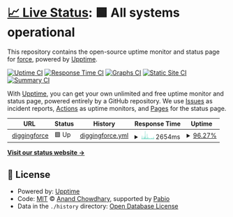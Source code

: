 # [📈 Live Status](https://diggingforce.github.io/uptime): <!--live status--> **🟩 All systems operational**

This repository contains the open-source uptime monitor and status page for [force](https://diggingforce.xyz), powered by [Upptime](https://github.com/upptime/upptime).

[![Uptime CI](https://github.com/diggingforce/uptime/workflows/Uptime%20CI/badge.svg)](https://github.com/diggingforce/diggingforcexyz-uptime/actions?query=workflow%3A%22Uptime+CI%22)
[![Response Time CI](https://github.com/diggingforce/uptime/workflows/Response%20Time%20CI/badge.svg)](https://github.com/diggingforce/diggingforcexyz-uptime/actions?query=workflow%3A%22Response+Time+CI%22)
[![Graphs CI](https://github.com/diggingforce/uptime/workflows/Graphs%20CI/badge.svg)](https://github.com/diggingforce/diggingforcexyz-uptime/actions?query=workflow%3A%22Graphs+CI%22)
[![Static Site CI](https://github.com/diggingforce/uptime/workflows/Static%20Site%20CI/badge.svg)](https://github.com/diggingforce/diggingforcexyz-uptime/actions?query=workflow%3A%22Static+Site+CI%22)
[![Summary CI](https://github.com/diggingforce/uptime/workflows/Summary%20CI/badge.svg)](https://github.com/diggingforce/diggingforcexyz-uptime/actions?query=workflow%3A%22Summary+CI%22)

With [Upptime](https://upptime.js.org), you can get your own unlimited and free uptime monitor and status page, powered entirely by a GitHub repository. We use [Issues](https://github.com/diggingforce/uptime/issues) as incident reports, [Actions](https://github.com/diggingforce/uptime/actions) as uptime monitors, and [Pages](https://diggingforce.github.io/uptime) for the status page.

<!--start: status pages-->
<!-- This summary is generated by Upptime (https://github.com/upptime/upptime) -->
<!-- Do not edit this manually, your changes will be overwritten -->
<!-- prettier-ignore -->
| URL | Status | History | Response Time | Uptime |
| --- | ------ | ------- | ------------- | ------ |
| <img alt="" src="https://icons.duckduckgo.com/ip3/diggingforce.xyz.ico" height="13"> [diggingforce](https://diggingforce.xyz) | 🟩 Up | [diggingforce.yml](https://github.com/diggingforce/uptime/commits/HEAD/history/diggingforce.yml) | <details><summary><img alt="Response time graph" src="./graphs/diggingforce/response-time-week.png" height="20"> 2654ms</summary><br><a href="https://diggingforce.github.io/uptime/history/diggingforce"><img alt="Response time 2411" src="https://img.shields.io/endpoint?url=https%3A%2F%2Fraw.githubusercontent.com%2Fdiggingforce%2Fuptime%2FHEAD%2Fapi%2Fdiggingforce%2Fresponse-time.json"></a><br><a href="https://diggingforce.github.io/uptime/history/diggingforce"><img alt="24-hour response time 2745" src="https://img.shields.io/endpoint?url=https%3A%2F%2Fraw.githubusercontent.com%2Fdiggingforce%2Fuptime%2FHEAD%2Fapi%2Fdiggingforce%2Fresponse-time-day.json"></a><br><a href="https://diggingforce.github.io/uptime/history/diggingforce"><img alt="7-day response time 2654" src="https://img.shields.io/endpoint?url=https%3A%2F%2Fraw.githubusercontent.com%2Fdiggingforce%2Fuptime%2FHEAD%2Fapi%2Fdiggingforce%2Fresponse-time-week.json"></a><br><a href="https://diggingforce.github.io/uptime/history/diggingforce"><img alt="30-day response time 2368" src="https://img.shields.io/endpoint?url=https%3A%2F%2Fraw.githubusercontent.com%2Fdiggingforce%2Fuptime%2FHEAD%2Fapi%2Fdiggingforce%2Fresponse-time-month.json"></a><br><a href="https://diggingforce.github.io/uptime/history/diggingforce"><img alt="1-year response time 2411" src="https://img.shields.io/endpoint?url=https%3A%2F%2Fraw.githubusercontent.com%2Fdiggingforce%2Fuptime%2FHEAD%2Fapi%2Fdiggingforce%2Fresponse-time-year.json"></a></details> | <details><summary><a href="https://diggingforce.github.io/uptime/history/diggingforce">96.27%</a></summary><a href="https://diggingforce.github.io/uptime/history/diggingforce"><img alt="All-time uptime 97.74%" src="https://img.shields.io/endpoint?url=https%3A%2F%2Fraw.githubusercontent.com%2Fdiggingforce%2Fuptime%2FHEAD%2Fapi%2Fdiggingforce%2Fuptime.json"></a><br><a href="https://diggingforce.github.io/uptime/history/diggingforce"><img alt="24-hour uptime 96.18%" src="https://img.shields.io/endpoint?url=https%3A%2F%2Fraw.githubusercontent.com%2Fdiggingforce%2Fuptime%2FHEAD%2Fapi%2Fdiggingforce%2Fuptime-day.json"></a><br><a href="https://diggingforce.github.io/uptime/history/diggingforce"><img alt="7-day uptime 96.27%" src="https://img.shields.io/endpoint?url=https%3A%2F%2Fraw.githubusercontent.com%2Fdiggingforce%2Fuptime%2FHEAD%2Fapi%2Fdiggingforce%2Fuptime-week.json"></a><br><a href="https://diggingforce.github.io/uptime/history/diggingforce"><img alt="30-day uptime 97.69%" src="https://img.shields.io/endpoint?url=https%3A%2F%2Fraw.githubusercontent.com%2Fdiggingforce%2Fuptime%2FHEAD%2Fapi%2Fdiggingforce%2Fuptime-month.json"></a><br><a href="https://diggingforce.github.io/uptime/history/diggingforce"><img alt="1-year uptime 97.74%" src="https://img.shields.io/endpoint?url=https%3A%2F%2Fraw.githubusercontent.com%2Fdiggingforce%2Fuptime%2FHEAD%2Fapi%2Fdiggingforce%2Fuptime-year.json"></a></details>

<!--end: status pages-->

[**Visit our status website →**](https://diggingforce.github.io/uptime)

## 📄 License

- Powered by: [Upptime](https://github.com/upptime/upptime)
- Code: [MIT](./LICENSE) © [Anand Chowdhary](https://anandchowdhary.com), supported by [Pabio](https://pabio.com)
- Data in the `./history` directory: [Open Database License](https://opendatacommons.org/licenses/odbl/1-0/)
